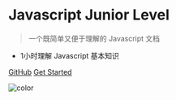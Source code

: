 <!-- ![logo](_media/icon.svg) -->

# Javascript Junior Level

> 一个既简单又便于理解的 Javascript 文档

* 1小时理解 Javascript 基本知识

[GitHub](#)
[Get Started](/base/#javascript)

![color](#000000)